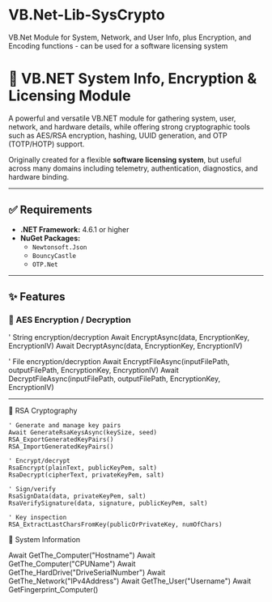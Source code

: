 # VB.Net-Lib-SysCrypto
VB.Net Module for System, Network, and User Info, plus Encryption, and Encoding functions - can be used for a software licensing system

# 🔐 VB.NET System Info, Encryption & Licensing Module

A powerful and versatile VB.NET module for gathering system, user, network, and hardware details, while offering strong cryptographic tools such as AES/RSA encryption, hashing, UUID generation, and OTP (TOTP/HOTP) support.

Originally created for a flexible **software licensing system**, but useful across many domains including telemetry, authentication, diagnostics, and hardware binding.

---

## ✅ Requirements

- **.NET Framework:** 4.6.1 or higher
- **NuGet Packages:**
  - `Newtonsoft.Json`
  - `BouncyCastle`
  - `OTP.Net`

---

## ✨ Features

### 🔐 AES Encryption / Decryption


' String encryption/decryption
Await EncryptAsync(data, EncryptionKey, EncryptionIV)
Await DecryptAsync(data, EncryptionKey, EncryptionIV)

' File encryption/decryption
Await EncryptFileAsync(inputFilePath, outputFilePath, EncryptionKey, EncryptionIV)
Await DecryptFileAsync(inputFilePath, outputFilePath, EncryptionKey, EncryptionIV)

---

🔑 RSA Cryptography

```vb.net
' Generate and manage key pairs
Await GenerateRsaKeysAsync(keySize, seed)
RSA_ExportGeneratedKeyPairs()
RSA_ImportGeneratedKeyPairs()

' Encrypt/decrypt
RsaEncrypt(plainText, publicKeyPem, salt)
RsaDecrypt(cipherText, privateKeyPem, salt)

' Sign/verify
RsaSignData(data, privateKeyPem, salt)
RsaVerifySignature(data, signature, publicKeyPem, salt)

' Key inspection
RSA_ExtractLastCharsFromKey(publicOrPrivateKey, numOfChars)
```

🧠 System Information

Await GetThe_Computer("Hostname")
Await GetThe_Computer("CPUName")
Await GetThe_HardDrive("DriveSerialNumber")
Await GetThe_Network("IPv4Address")
Await GetThe_User("Username")
Await GetFingerprint_Computer()


